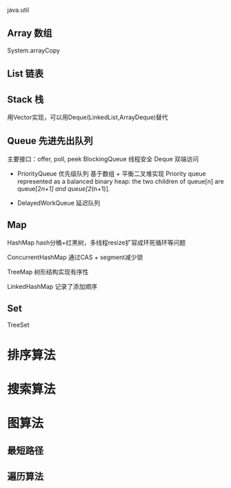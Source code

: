 java.util

## Array 数组
System.arrayCopy

## List 链表
## Stack 栈
用Vector实现，可以用Deque(LinkedList,ArrayDeque)替代
 
## Queue 先进先出队列
主要接口：offer, poll, peek
BlockingQueue 线程安全
Deque 双端访问

- PriorityQueue 优先级队列
基于数组 + 平衡二叉堆实现
Priority queue represented as a balanced binary heap: the two 
children of queue[n] are queue[2*n+1] and queue[2*(n+1)]. 

- DelayedWorkQueue 延迟队列


## Map
HashMap hash分桶+红黑树，多线程resize扩容成环死循环等问题

ConcurrentHashMap 通过CAS + segment减少锁

TreeMap 树形结构实现有序性

LinkedHashMap 记录了添加顺序

## Set

TreeSet




# 排序算法

# 搜索算法

# 

# 图算法
## 最短路径
## 遍历算法

